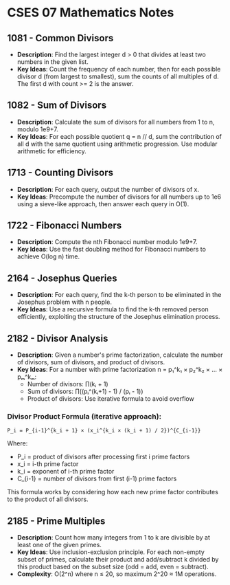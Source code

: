 # CSES 07 Mathematics Notes

## 1081 - Common Divisors

- **Description**: Find the largest integer d > 0 that divides at least two numbers in the given list.
- **Key Ideas**: Count the frequency of each number, then for each possible divisor d (from largest to smallest), sum the counts of all multiples of d. The first d with count >= 2 is the answer.

## 1082 - Sum of Divisors

- **Description**: Calculate the sum of divisors for all numbers from 1 to n, modulo 1e9+7.
- **Key Ideas**: For each possible quotient q = n // d, sum the contribution of all d with the same quotient using arithmetic progression. Use modular arithmetic for efficiency.

## 1713 - Counting Divisors

- **Description**: For each query, output the number of divisors of x.
- **Key Ideas**: Precompute the number of divisors for all numbers up to 1e6 using a sieve-like approach, then answer each query in O(1).

## 1722 - Fibonacci Numbers

- **Description**: Compute the nth Fibonacci number modulo 1e9+7.
- **Key Ideas**: Use the fast doubling method for Fibonacci numbers to achieve O(log n) time.

## 2164 - Josephus Queries

- **Description**: For each query, find the k-th person to be eliminated in the Josephus problem with n people.
- **Key Ideas**: Use a recursive formula to find the k-th removed person efficiently, exploiting the structure of the Josephus elimination process.

## 2182 - Divisor Analysis

- **Description**: Given a number's prime factorization, calculate the number of divisors, sum of divisors, and product of divisors.
- **Key Ideas**: For a number with prime factorization n = p₁^k₁ × p₂^k₂ × ... × pₘ^kₘ:
  - Number of divisors: ∏(kᵢ + 1)
  - Sum of divisors: ∏((pᵢ^(kᵢ+1) - 1) / (pᵢ - 1))
  - Product of divisors: Use iterative formula to avoid overflow

### Divisor Product Formula (iterative approach):

```
P_i = P_{i-1}^{k_i + 1} × (x_i^{k_i × (k_i + 1) / 2})^{C_{i-1}}
```

Where:

- P_i = product of divisors after processing first i prime factors
- x_i = i-th prime factor
- k_i = exponent of i-th prime factor
- C\_{i-1} = number of divisors from first (i-1) prime factors

This formula works by considering how each new prime factor contributes to the product of all divisors.

## 2185 - Prime Multiples

- **Description**: Count how many integers from 1 to k are divisible by at least one of the given primes.
- **Key Ideas**: Use inclusion-exclusion principle. For each non-empty subset of primes, calculate their product and add/subtract k divided by this product based on the subset size (odd = add, even = subtract).
- **Complexity**: O(2^n) where n ≤ 20, so maximum 2^20 ≈ 1M operations.
